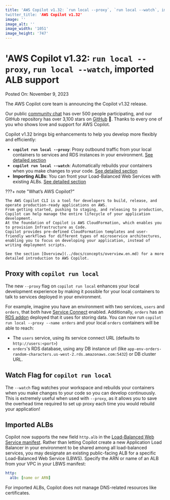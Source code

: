 ```yaml
---
title: 'AWS Copilot v1.32: `run local --proxy`, `run local --watch`, imported ALB support
twitter_title: 'AWS Copilot v1.32'
image: ''
image_alt: ''
image_width: '1051'
image_height: '747'
---
```


# 'AWS Copilot v1.32: `run local --proxy`, `run local --watch`, imported ALB support

Posted On: November 9, 2023

The AWS Copilot core team is announcing the Copilot v1.32 release.

Our public [сommunity сhat](https://app.gitter.im/#/room/#aws_copilot-cli:gitter.im) has over 500 people participating, and our GitHub repository has over 3,100 stars on [GitHub](http://github.com/aws/copilot-cli/) 🚀.
Thanks to every one of you who shows love and support for AWS Copilot.

Copilot v1.32 brings big enhancements to help you develop more flexibly and efficiently:

- **`copilot run local --proxy`**: Proxy outbound traffic from your local containers to services and RDS instances in your environment. [See detailed section](#proxy-with-copilot-run-local)
- **`copilot run local --watch`**: Automatically rebuilds your containers when you make changes to your code. [See detailed section](#watch-flag-for-copilot-run-local)
- **Importing ALBs**: You can front your Load-Balanced Web Services with existing ALBs. [See detailed section](#imported-albs)

???+ note "What’s AWS Copilot?"

    The AWS Copilot CLI is a tool for developers to build, release, and operate production-ready applications on AWS.
    From getting started, pushing to staging, and releasing to production, Copilot can help manage the entire lifecycle of your application development.
    At the foundation of Copilot is AWS CloudFormation, which enables you to provision Infrastructure as Code.
    Copilot provides pre-defined CloudFormation templates and user-friendly workflows for different types of microservice architectures,
    enabling you to focus on developing your application, instead of writing deployment scripts.

    See the section [Overview](../docs/concepts/overview.en.md) for a more detailed introduction to AWS Copilot.

## Proxy with `copilot run local`

The new `--proxy` flag on `copilot run local` enhances your local development experience by making it possible for your local containers to talk to services deployed in your environment.

For example, imagine you have an environment with two services, `users` and `orders`, that both have [Service Connect](../docs/manifest/lb-web-service.md#network-connect) enabled.
Additionally, `orders` has an [RDS addon](../docs/developing/addons/workload.md) deployed that it uses for storing data.
You can now run `copilot run local --proxy --name orders` and your local `orders` containers will be able to reach:

- The `users` service, using its service connect URL (defaults to `http://users:<port>`)
- `orders`'s RDS database, using any DB instance url (like `app-env-orders-random-characters.us-west-2.rds.amazonaws.com:5432`) or DB cluster URL.

## Watch Flag for `copilot run local`

The `--watch` flag watches your workspace and rebuilds your containers when you make changes to your code so you can develop continuously. This is extremely useful when used with `--proxy`, as it allows you to save the overhead time required to set up proxy each time you would rebuild your application!

## Imported ALBs

Copilot now supports the new field `http.alb` in the [Load-Balanced Web Service manifest](../docs/manifest/lb-web-service.en.md). Rather than letting Copilot create a new Application Load Balancer in your environment to be shared among all load-balanced services, you may designate an existing public-facing ALB for a specific Load-Balanced Web Service (LBWS). Specify the ARN or name of an ALB from your VPC in your LBWS manifest:

```yaml
http:
  alb: [name or ARN]
```
For imported ALBs, Copilot does not manage DNS-related resources like certificates.  